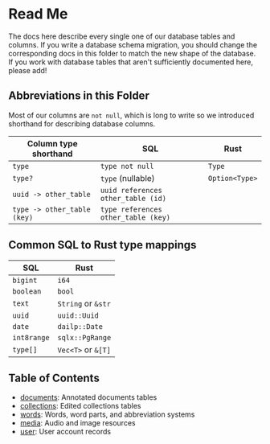 # Read Me

The docs here describe every single one of our database tables and columns.
If you write a database schema migration, you should change the corresponding docs in this folder to match the new shape of the database.
If you work with database tables that aren't sufficiently documented here, please add!

## Abbreviations in this Folder

Most of our columns are `not null`, which is long to write so we introduced shorthand for describing database columns.

| Column type shorthand       | SQL                                 | Rust           |
| --------------------------- | ----------------------------------- | -------------- |
| `type`                      | `type not null`                     | `Type`         |
| `type?`                     | `type` (nullable)                   | `Option<Type>` |
| `uuid -> other_table`       | `uuid references other_table (id)`  |                |
| `type -> other_table (key)` | `type references other_table (key)` |                |

## Common SQL to Rust type mappings

| SQL         | Rust               |
| ----------- | ------------------ |
| `bigint`    | `i64`              |
| `boolean`   | `bool`             |
| `text`      | `String` or `&str` |
| `uuid`      | `uuid::Uuid`       |
| `date`      | `dailp::Date`      |
| `int8range` | `sqlx::PgRange`    |
| `type[]`    | `Vec<T>` or `&[T]` |

## Table of Contents

- [documents](./documents.md): Annotated documents tables
- [collections](./collections.md): Edited collections tables
- [words](./words.md): Words, word parts, and abbreviation systems
- [media](./media.md): Audio and image resources
- [user](./user.md): User account records

